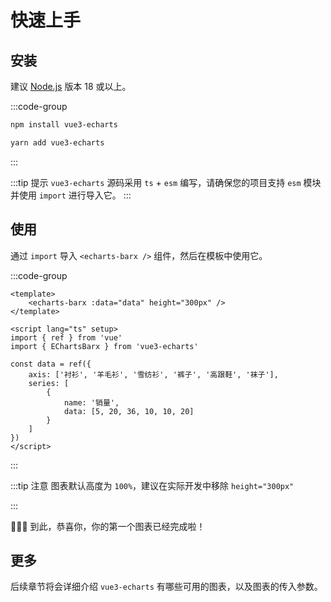 <script lang="ts" setup>
import EchartsBarx from './demo/echarts-barx.vue'
</script>

# 快速上手

## 安装

建议 [Node.js](https://nodejs.org/en) 版本 18 或以上。

:::code-group

```sh [npm]
npm install vue3-echarts
```

```sh [yarn]
yarn add vue3-echarts
```

:::

:::tip 提示
`vue3-echarts` 源码采用 `ts` + `esm` 编写，请确保您的项目支持 `esm` 模块并使用 `import` 进行导入它。
:::

## 使用

通过 `import` 导入 `<echarts-barx />` 组件，然后在模板中使用它。

:::code-group

```vue [src/app.vue]
<template>
    <echarts-barx :data="data" height="300px" />
</template>

<script lang="ts" setup>
import { ref } from 'vue'
import { EChartsBarx } from 'vue3-echarts'

const data = ref({
    axis: ['衬衫', '羊毛衫', '雪纺衫', '裤子', '高跟鞋', '袜子'],
    series: [
        {
            name: '销量',
            data: [5, 20, 36, 10, 10, 20]
        }
    ]
})
</script>
```

:::

:::tip 注意
图表默认高度为 `100%`，建议在实际开发中移除 `height="300px"`

<echarts-barx />

:::

🎉🎉🎉 到此，恭喜你，你的第一个图表已经完成啦！

## 更多

后续章节将会详细介绍 `vue3-echarts` 有哪些可用的图表，以及图表的传入参数。
